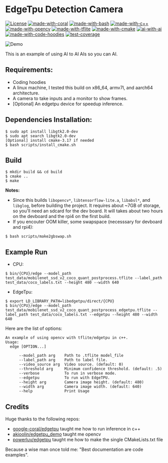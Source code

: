 # EdgeTpu Detection Camera
[![License](https://img.shields.io/badge/License-Apache%202.0-blue.svg)](https://opensource.org/licenses/Apache-2.0)
[![made-with-coral](https://img.shields.io/badge/Made%20with-Coral-orange)](https://coral.ai/)
[![made-with-bash](https://img.shields.io/badge/Made%20with-Bash-1f425f.svg)](https://www.gnu.org/software/bash/)
[![made-with-c++](https://img.shields.io/badge/Made%20with-C%2B%2B-red)](https://www.cplusplus.com/)
[![made-with-opencv](https://img.shields.io/badge/Made%20with-OpenCV-blue)](https://opencv.org/)
[![made-with-tflite](https://img.shields.io/badge/Made%20with-Tensorflow--Lite-orange)](https://www.tensorflow.org/lite/)
[![made-with-cmake](https://img.shields.io/badge/Made%20with-cmake-Black)](https://cmake.org/)
[![ai-with-ai](https://img.shields.io/badge/AI%20with-AI-brightgreen)](https://en.wikipedia.org/wiki/Artificial_intelligence)
[![made-with-code-hoodies](https://img.shields.io/badge/Made%20with-coding%20hoodies-blue)](https://www.google.com/search?q=coding+hoodies&rlz=1CAPSFN_enUS898&source=lnms&tbm=isch&sa=X&ved=2ahUKEwjLyYPE2IHpAhW_HDQIHdqeBmwQ_AUoAXoECA8QAw&biw=1920&bih=961)
[![test-coverage](https://img.shields.io/badge/Test%20Coverage-0%25-yellow)](https://en.wikipedia.org/wiki/0)

![Demo](test_data/demo.gif?style=centerme)

This is an example of using AI to AI AIs so you can AI.

## Requirements:
* Coding hoodies
* A linux machine, I tested this build on x86_64, armv7l, and aarch64 architecture.
* A camera to take inputs and a monitor to show frames.
* [Optional] An edgetpu device for speedup inference.

## Dependencies Installation:
```
$ sudo apt install libgtk2.0-dev
$ sudo apt search libgtk2.0-dev
[Optional] install cmake-3.17 if needed
$ bash scripts/install_cmake.sh
```

## Build

```
$ mkdir build && cd build
$ cmake ..
$ make
```
**Notes:** 
* Since this builds `libopencv*`, `libtensorflow-lite.a`, `libabsl*`, and `libglog`, before building the project. It requires about ~7GB of storage, so you'll need an sdcard for the dev board. It will takes about two hours on the devboard and the rpi4 on the first build.
* If you encouter OOM killer, some swapspace (necesssary for devboard and rpi4):
```
$ bash scripts/make2gbswap.sh
```

## Example Run
* CPU:
```
$ bin/{CPU}/edge --model_path test_data/mobilenet_ssd_v2_coco_quant_postprocess.tflite --label_path test_data/coco_labels.txt --height 480 --width 640
```

* EdgeTpu:
```
$ export LD_LIBRARY_PATH=libedgetpu/direct/{CPU}
$ bin/{CPU}/edge --model_path test_data/mobilenet_ssd_v2_coco_quant_postprocess_edgetpu.tflite --label_path test_data/coco_labels.txt --edgetpu --height 480 --width 640
```

Here are the list of options:
```
An example of using opencv with tflite/edgetpu in c++.
Usage:
  edge [OPTION...]

      --model_path arg    Path to .tflite model_file
      --label_path arg    Path to label file.
      --video_source arg  Video source. (default: 0)
      --threshold arg     Minimum confidence threshold. (default: .5)
      --verbose           To run in verbose mode.
      --edgetpu           To run with EdgeTPU.
      --height arg        Camera image height. (default: 480)
      --width arg         Camera image width. (default: 640)
      --help              Print Usage
```

## Credits
Huge thanks to the following repos:
* [google-coral/edgetpu](https://github.com/google-coral/edgetpu) taught me how to run inference in c++
* [akioolin/edgetpu_demo](https://github.com/akioolin/edgetpu_demo) taught me opencv
* [powerluv/edgetpu](https://github.com/powderluv/edgetpu) taught me how to make the single CMakeLists.txt file

Because a wise man once told me: "Best documentation are code examples".
